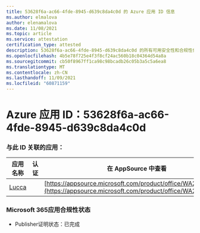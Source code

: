 ```yaml
---
title: 53628f6a-ac66-4fde-8945-d639c8da4c0d 的 Azure 应用 ID 信息
ms.author: elmalova
author: elenamalova
ms.date: 11/08/2021
ms.topic: article
ms.service: attestation
certification_type: attested
description: 53628f6a-ac66-4fde-8945-d639c8da4c0d 的所有可用安全性和合规性信息。
ms.openlocfilehash: 4b5e78f725e4f3f8cf24ac560b18c04364d54a8a
ms.sourcegitcommit: cb50f8967ff1ca98c98bcadb26c05b3a5c5a6ea8
ms.translationtype: MT
ms.contentlocale: zh-CN
ms.lasthandoff: 11/09/2021
ms.locfileid: "60871159"
---
```

# <a name="azure-app-id-53628f6a-ac66-4fde-8945-d639c8da4c0d"></a>Azure 应用 ID：53628f6a-ac66-4fde-8945-d639c8da4c0d


### <a name="apps-associated-with-this-id"></a>与此 ID 关联的应用：
| **应用名称** | **认证** | **在 AppSource 中查看** |
|--------------|---------------|-----------------------|
| [Lucca](https://docs.microsoft.com/microsoft-365-app-certification/forward/WA200001650) |  | [https://appsource.microsoft.com/product/office/WA200001650](https://appsource.microsoft.com/product/office/WA200001650) |

### <a name="microsoft-365-app-compliance-status"></a>Microsoft 365应用合规性状态
- Publisher证明状态：已完成

